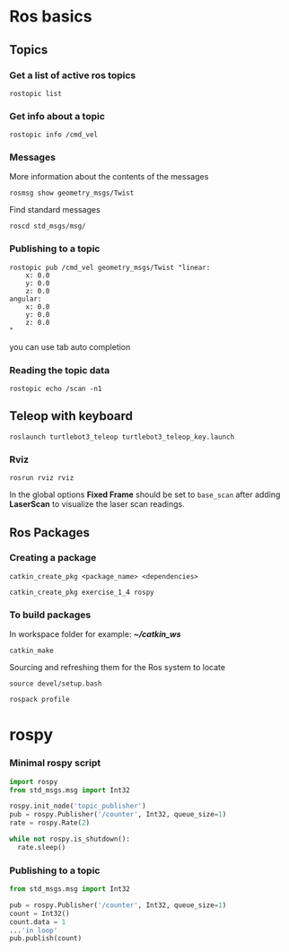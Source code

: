 # Ros basics

## Topics

### Get a list of active ros topics

`rostopic list`

### Get info about a topic

`rostopic info /cmd_vel`

### Messages

More information about the contents of the messages

`rosmsg show geometry_msgs/Twist`

Find standard messages

`roscd std_msgs/msg/`

### Publishing to a topic

```
rostopic pub /cmd_vel geometry_msgs/Twist "linear:
    x: 0.0
    y: 0.0
    z: 0.0
angular:
    x: 0.0
    y: 0.0
    z: 0.0
"
```
you can use tab auto completion

### Reading the topic data

`rostopic echo /scan -n1`


## Teleop with keyboard

`roslaunch turtlebot3_teleop turtlebot3_teleop_key.launch`


### Rviz

`rosrun rviz rviz`

In the global options **Fixed Frame** should be set to `base_scan` after adding **LaserScan** to visualize the laser scan readings.

## Ros Packages

### Creating a package

`catkin_create_pkg <package_name> <dependencies>`

`catkin_create_pkg exercise_1_4 rospy`

### To build packages

In workspace folder for example: ___~/catkin_ws___

`catkin_make`

Sourcing and refreshing them for the Ros system to locate

`source devel/setup.bash`

`rospack profile`

# rospy

### Minimal rospy script

```py
import rospy
from std_msgs.msg import Int32 

rospy.init_node('topic_publisher')
pub = rospy.Publisher('/counter', Int32, queue_size=1)
rate = rospy.Rate(2)

while not rospy.is_shutdown():     
  rate.sleep()
```

### Publishing to a topic

```python
from std_msgs.msg import Int32 

pub = rospy.Publisher('/counter', Int32, queue_size=1)
count = Int32()
count.data = 1
...'in loop'
pub.publish(count)
```

